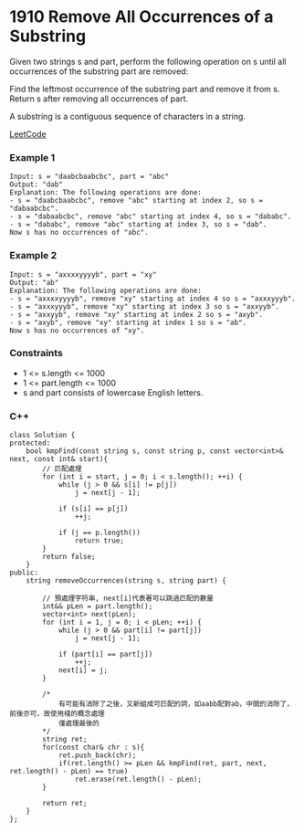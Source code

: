 # 1910 Remove All Occurrences of a Substring

Given two strings s and part, perform the following operation on s until all occurrences of the substring part are removed:

Find the leftmost occurrence of the substring part and remove it from s.
Return s after removing all occurrences of part.

A substring is a contiguous sequence of characters in a string.

[LeetCode](https://leetcode.cn/problems/remove-all-occurrences-of-a-substring/description/)

### Example 1

```
Input: s = "daabcbaabcbc", part = "abc"
Output: "dab"
Explanation: The following operations are done:
- s = "daabcbaabcbc", remove "abc" starting at index 2, so s = "dabaabcbc".
- s = "dabaabcbc", remove "abc" starting at index 4, so s = "dababc".
- s = "dababc", remove "abc" starting at index 3, so s = "dab".
Now s has no occurrences of "abc".
```

### Example 2

```
Input: s = "axxxxyyyyb", part = "xy"
Output: "ab"
Explanation: The following operations are done:
- s = "axxxxyyyyb", remove "xy" starting at index 4 so s = "axxxyyyb".
- s = "axxxyyyb", remove "xy" starting at index 3 so s = "axxyyb".
- s = "axxyyb", remove "xy" starting at index 2 so s = "axyb".
- s = "axyb", remove "xy" starting at index 1 so s = "ab".
Now s has no occurrences of "xy".
```

### Constraints

* 1 <= s.length <= 1000
* 1 <= part.length <= 1000
* s​​​​​​ and part consists of lowercase English letters.


### C++ 

```
class Solution {
protected:
    bool kmpFind(const string s, const string p, const vector<int>& next, const int& start){
        // 匹配處理
        for (int i = start, j = 0; i < s.length(); ++i) {
            while (j > 0 && s[i] != p[j])
                j = next[j - 1];

            if (s[i] == p[j])
                ++j;

            if (j == p.length())
                return true;
        }
        return false;
    }
public:
    string removeOccurrences(string s, string part) {

        // 預處理字符串, next[i]代表著可以跳過匹配的數量
        int&& pLen = part.length();
        vector<int> next(pLen);
        for (int i = 1, j = 0; i < pLen; ++i) {
            while (j > 0 && part[i] != part[j])
                j = next[j - 1];

            if (part[i] == part[j])
                ++j;
            next[i] = j;
        }

        /*
            有可能有消除了之後，又新組成可匹配的詞，如aabb配對ab，中間的消除了，前後亦可，故使用棧的概念處理
            僅處理最後的
        */
        string ret;
        for(const char& chr : s){
            ret.push_back(chr);
            if(ret.length() >= pLen && kmpFind(ret, part, next, ret.length() - pLen) == true)
                ret.erase(ret.length() - pLen);
        }        

        return ret;        
    }
};
```